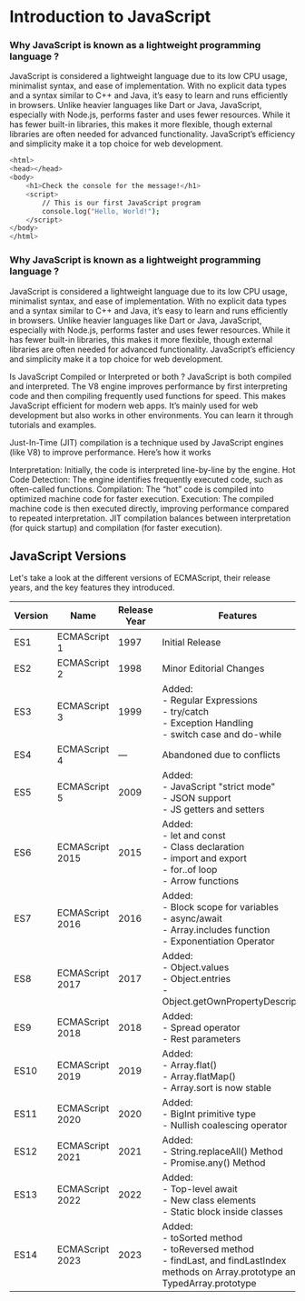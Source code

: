 

# Introduction to JavaScript





### Why JavaScript is known as a lightweight programming language ?
JavaScript is considered a lightweight language due to its low CPU usage, minimalist syntax, and ease of implementation. With no explicit data types and a syntax similar to C++ and Java, it’s easy to learn and runs efficiently in browsers. Unlike heavier languages like Dart or Java, JavaScript, especially with Node.js, performs faster and uses fewer resources. While it has fewer built-in libraries, this makes it more flexible, though external libraries are often needed for advanced functionality. JavaScript’s efficiency and simplicity make it a top choice for web development.


```bash
<html>
<head></head>
<body>
    <h1>Check the console for the message!</h1>
    <script>
        // This is our first JavaScript program
        console.log("Hello, World!");
    </script>
</body>
</html>
```


### Why JavaScript is known as a lightweight programming language ?
JavaScript is considered a lightweight language due to its low CPU usage, minimalist syntax, and ease of implementation. With no explicit data types and a syntax similar to C++ and Java, it’s easy to learn and runs efficiently in browsers. Unlike heavier languages like Dart or Java, JavaScript, especially with Node.js, performs faster and uses fewer resources. While it has fewer built-in libraries, this makes it more flexible, though external libraries are often needed for advanced functionality. JavaScript’s efficiency and simplicity make it a top choice for web development.

Is JavaScript Compiled or Interpreted or both ?
JavaScript is both compiled and interpreted. The V8 engine improves performance by first interpreting code and then compiling frequently used functions for speed. This makes JavaScript efficient for modern web apps. It’s mainly used for web development but also works in other environments. You can learn it through tutorials and examples.

Just-In-Time (JIT) compilation is a technique used by JavaScript engines (like V8) to improve performance. Here’s how it works

Interpretation: Initially, the code is interpreted line-by-line by the engine.
Hot Code Detection: The engine identifies frequently executed code, such as often-called functions.
Compilation: The “hot” code is compiled into optimized machine code for faster execution.
Execution: The compiled machine code is then executed directly, improving performance compared to repeated interpretation.
JIT compilation balances between interpretation (for quick startup) and compilation (for faster execution).


## JavaScript Versions

Let's take a look at the different versions of ECMAScript, their release years, and the key features they introduced.

| Version | Name             | Release Year | Features |
|---------|------------------|--------------|----------|
| ES1     | ECMAScript 1     | 1997         | Initial Release |
| ES2     | ECMAScript 2     | 1998         | Minor Editorial Changes |
| ES3     | ECMAScript 3     | 1999         | Added:<br>- Regular Expressions<br>- try/catch<br>- Exception Handling<br>- switch case and do-while |
| ES4     | ECMAScript 4     | —            | Abandoned due to conflicts |
| ES5     | ECMAScript 5     | 2009         | Added:<br>- JavaScript "strict mode"<br>- JSON support<br>- JS getters and setters |
| ES6     | ECMAScript 2015  | 2015         | Added:<br>- let and const<br>- Class declaration<br>- import and export<br>- for..of loop<br>- Arrow functions |
| ES7     | ECMAScript 2016  | 2016         | Added:<br>- Block scope for variables<br>- async/await<br>- Array.includes function<br>- Exponentiation Operator |
| ES8     | ECMAScript 2017  | 2017         | Added:<br>- Object.values<br>- Object.entries<br>- Object.getOwnPropertyDescriptors |
| ES9     | ECMAScript 2018  | 2018         | Added:<br>- Spread operator<br>- Rest parameters |
| ES10    | ECMAScript 2019  | 2019         | Added:<br>- Array.flat()<br>- Array.flatMap()<br>- Array.sort is now stable |
| ES11    | ECMAScript 2020  | 2020         | Added:<br>- BigInt primitive type<br>- Nullish coalescing operator |
| ES12    | ECMAScript 2021  | 2021         | Added:<br>- String.replaceAll() Method<br>- Promise.any() Method |
| ES13    | ECMAScript 2022  | 2022         | Added:<br>- Top-level await<br>- New class elements<br>- Static block inside classes |
| ES14    | ECMAScript 2023  | 2023         | Added:<br>- toSorted method<br>- toReversed method<br>- findLast, and findLastIndex methods on Array.prototype and TypedArray.prototype |



